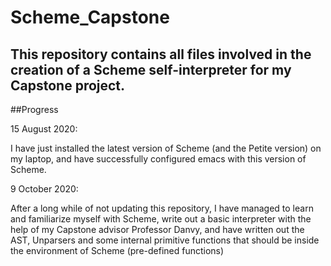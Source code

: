 # Scheme_Capstone

## This repository contains all files involved in the creation of a Scheme self-interpreter for my Capstone project.

##Progress

15 August 2020:

I have just installed the latest version of Scheme (and the Petite version) on my laptop, and have successfully configured emacs with this version of Scheme. 

9 October 2020:

After a long while of not updating this repository, I have managed to learn and familiarize myself with Scheme, write out a basic interpreter with the help of my Capstone advisor Professor 
Danvy, and have written out the AST, Unparsers and some internal primitive functions that should be inside the environment of Scheme (pre-defined functions)
